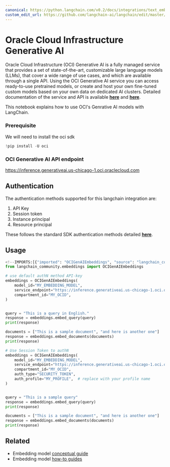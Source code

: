 ```yaml
---
canonical: https://python.langchain.com/v0.2/docs/integrations/text_embedding/oci_generative_ai/
custom_edit_url: https://github.com/langchain-ai/langchain/edit/master/docs/docs/integrations/text_embedding/oci_generative_ai.ipynb
---
```


# Oracle Cloud Infrastructure Generative AI

Oracle Cloud Infrastructure (OCI) Generative AI is a fully managed service that provides a set of state-of-the-art, customizable large language models (LLMs), that cover a wide range of use cases, and which are available through a single API.
Using the OCI Generative AI service you can access ready-to-use pretrained models, or create and host your own fine-tuned custom models based on your own data on dedicated AI clusters. Detailed documentation of the service and API is available **[here](https://docs.oracle.com/en-us/iaas/Content/generative-ai/home.htm)** and **[here](https://docs.oracle.com/en-us/iaas/api/#/en/generative-ai/20231130/)**.

This notebook explains how to use OCI's Genrative AI models with LangChain.

### Prerequisite
We will need to install the oci sdk

```python
!pip install -U oci
```

### OCI Generative AI API endpoint
https://inference.generativeai.us-chicago-1.oci.oraclecloud.com

## Authentication
The authentication methods supported for this langchain integration are:

1. API Key
2. Session token
3. Instance principal
4. Resource principal 

These follows the standard SDK authentication methods detailed **[here](https://docs.oracle.com/en-us/iaas/Content/API/Concepts/sdk_authentication_methods.htm)**.

## Usage

```python
<!--IMPORTS:[{"imported": "OCIGenAIEmbeddings", "source": "langchain_community.embeddings", "docs": "https://api.python.langchain.com/en/latest/embeddings/langchain_community.embeddings.oci_generative_ai.OCIGenAIEmbeddings.html", "title": "Oracle Cloud Infrastructure Generative AI"}]-->
from langchain_community.embeddings import OCIGenAIEmbeddings

# use default authN method API-key
embeddings = OCIGenAIEmbeddings(
    model_id="MY_EMBEDDING_MODEL",
    service_endpoint="https://inference.generativeai.us-chicago-1.oci.oraclecloud.com",
    compartment_id="MY_OCID",
)


query = "This is a query in English."
response = embeddings.embed_query(query)
print(response)

documents = ["This is a sample document", "and here is another one"]
response = embeddings.embed_documents(documents)
print(response)
```

```python
# Use Session Token to authN
embeddings = OCIGenAIEmbeddings(
    model_id="MY_EMBEDDING_MODEL",
    service_endpoint="https://inference.generativeai.us-chicago-1.oci.oraclecloud.com",
    compartment_id="MY_OCID",
    auth_type="SECURITY_TOKEN",
    auth_profile="MY_PROFILE",  # replace with your profile name
)


query = "This is a sample query"
response = embeddings.embed_query(query)
print(response)

documents = ["This is a sample document", "and here is another one"]
response = embeddings.embed_documents(documents)
print(response)
```

## Related

- Embedding model [conceptual guide](/docs/concepts/#embedding-models)
- Embedding model [how-to guides](/docs/how_to/#embedding-models)